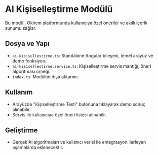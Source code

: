 # AI Kişiselleştirme Modülü

Bu modül, Okirem platformunda kullanıcıya özel öneriler ve akıllı içerik sunumu sağlar.

## Dosya ve Yapı
- `ai-kisisellestirme.ts`: Standalone Angular bileşeni, temel arayüz ve demo fonksiyon.
- `ai-kisisellestirme.service.ts`: Kişiselleştirme servis mantığı, öneri algoritması örneği.
- `index.ts`: Modülün dışa aktarımı.

## Kullanım
- Arayüzde "Kişiselleştirme Testi" butonuna tıklayarak demo sonuç alınabilir.
- Servis ile kullanıcıya özel öneri listesi alınabilir.

## Geliştirme
- Gerçek AI algoritmaları ve kullanıcı verisi ile entegrasyon ilerleyen aşamalarda eklenecektir.
